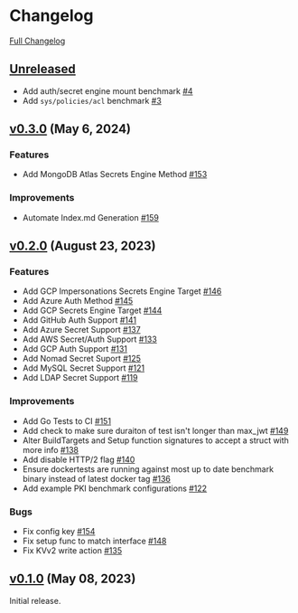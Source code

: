 # Changelog

[Full Changelog](https://github.com/hashicorp/vault-benchmark/compare/v0.1.0...HEAD)

## [Unreleased](https://github.com/hashicorp/vault-benchmark/tree/HEAD)

- Add auth/secret engine mount benchmark [\#4](https://github.com/openbao/benchmark-openbao/pull/4)
- Add `sys/policies/acl` benchmark [\#3](https://github.com/openbao/benchmark-openbao/pull/3)

## [v0.3.0](https://github.com/hashicorp/vault-benchmark/tree/v0.3.0) (May 6, 2024)

### Features

- Add MongoDB Atlas Secrets Engine Method [\#153](https://github.com/hashicorp/vault-benchmark/pull/153)

### Improvements

- Automate Index.md Generation [\#159](https://github.com/hashicorp/vault-benchmark/pull/159)

## [v0.2.0](https://github.com/hashicorp/vault-benchmark/tree/v0.2.0) (August 23, 2023)

### Features

- Add GCP Impersonations Secrets Engine Target [\#146](https://github.com/hashicorp/vault-benchmark/pull/146)
- Add Azure Auth Method [\#145](https://github.com/hashicorp/vault-benchmark/pull/145)
- Add GCP Secrets Engine Target [\#144](https://github.com/hashicorp/vault-benchmark/pull/144)
- Add GitHub Auth Support [\#141](https://github.com/hashicorp/vault-benchmark/pull/141)
- Add Azure Secret Support [\#137](https://github.com/hashicorp/vault-benchmark/pull/137)
- Add AWS Secret/Auth Support [\#133](https://github.com/hashicorp/vault-benchmark/pull/133)
- Add GCP Auth Support [\#131](https://github.com/hashicorp/vault-benchmark/pull/131)
- Add Nomad Secret Suport [\#125](https://github.com/hashicorp/vault-benchmark/pull/125)
- Add MySQL Secret Support [\#121](https://github.com/hashicorp/vault-benchmark/pull/121)
- Add LDAP Secret Support [\#119](https://github.com/hashicorp/vault-benchmark/pull/119)

### Improvements

- Add Go Tests to CI [\#151](https://github.com/hashicorp/vault-benchmark/pull/151)
- Add check to make sure duraiton of test isn't longer than max_jwt [\#149](https://github.com/hashicorp/vault-benchmark/pull/149)
- Alter BuildTargets and Setup function signatures to accept a struct with more info [\#138](https://github.com/hashicorp/vault-benchmark/pull/138)
- Add disable HTTP/2 flag [\#140](https://github.com/hashicorp/vault-benchmark/pull/140)
- Ensure dockertests are running against most up to date benchmark binary instead of latest docker tag [\#136](https://github.com/hashicorp/vault-benchmark/pull/136)
- Add example PKI benchmark configurations [\#122](https://github.com/hashicorp/vault-benchmark/pull/122)

### Bugs

- Fix config key [\#154](https://github.com/hashicorp/vault-benchmark/pull/154)
- Fix setup func to match interface [\#148](https://github.com/hashicorp/vault-benchmark/pull/148)
- Fix KVv2 write action [\#135](https://github.com/hashicorp/vault-benchmark/pull/135)

## [v0.1.0](https://github.com/hashicorp/vault-benchmark/tree/v0.1.0) (May 08, 2023)

Initial release.
